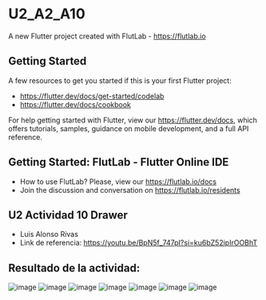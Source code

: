 # U2_A2_A10

A new Flutter project created with FlutLab - https://flutlab.io

## Getting Started

A few resources to get you started if this is your first Flutter project:

- https://flutter.dev/docs/get-started/codelab
- https://flutter.dev/docs/cookbook

For help getting started with Flutter, view our
https://flutter.dev/docs, which offers tutorials,
samples, guidance on mobile development, and a full API reference.

## Getting Started: FlutLab - Flutter Online IDE

- How to use FlutLab? Please, view our https://flutlab.io/docs
- Join the discussion and conversation on https://flutlab.io/residents

## U2 Actividad 10 Drawer
- Luis Alonso Rivas
- Link de referencia: https://youtu.be/BpN5f_747pI?si=ku6bZ52ipIrOOBhT
## Resultado de la actividad:
![image](https://github.com/AlonsoRivasA/U2_A10_Drawer/assets/143743275/bf154c3e-39f5-40a1-a91e-ba6f1923aee4)
![image](https://github.com/AlonsoRivasA/U2_A10_Drawer/assets/143743275/4a2ad25b-55da-42b4-abc3-f7e6f6fce215)
![image](https://github.com/AlonsoRivasA/U2_A10_Drawer/assets/143743275/ce2cb092-0cd2-4583-81d8-063fd1e0acda)
![image](https://github.com/AlonsoRivasA/U2_A10_Drawer/assets/143743275/a0bf369e-a2a3-4243-a71d-782a68ded430)
![image](https://github.com/AlonsoRivasA/U2_A10_Drawer/assets/143743275/575fd447-e75a-4a6d-82ef-70395332f2c7)
![image](https://github.com/AlonsoRivasA/U2_A10_Drawer/assets/143743275/ef064752-12bb-42aa-a9d9-b250ff3d16ef)
![image](https://github.com/AlonsoRivasA/U2_A10_Drawer/assets/143743275/10c9133a-e1ff-4503-88c7-e44e71b9e17d)
